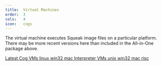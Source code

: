 ```yaml
---
title:  Virtual Machines
order:  3
cols:   4
icon:   cogs
---
```

The virtual machine executes Squeak image files on a particular platform. There may be more recent versions here than included in the All-in-One package above.

<div class="list-group list-group-sm">
  <a href="http://www.mirandabanda.org/files/Cog/VM/" target="_blank" class="list-group-item">
    <i class="fa fa-external-link"></i>
    Latest Cog VMs
    <span class="label label-primary">linux</span>
    <span class="label label-primary">win32</span>
    <span class="label label-primary">mac</span>
  </a>
  <a href="http://www.squeakvm.org/" target="_blank" class="list-group-item">
    <i class="fa fa-external-link"></i>
    Interpreter VMs
    <span class="label label-primary">unix</span>
    <span class="label label-primary">win32</span>
    <span class="label label-primary">mac</span>
    <span class="label label-primary">risc</span>
  </a>
</div>
